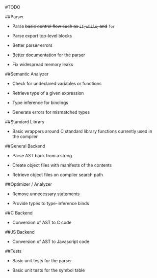 #TODO

##Parser

- Parse ~~basic control flow such as `if`, `while`, and~~ `for`

- Parse export top-level blocks

- Better parser errors

- Better documentation for the parser

- Fix widespread memory leaks


##Semantic Analyzer

- Check for undeclared variables or functions

- Retrieve type of a given expression

- Type inference for bindings

- Generate errors for mismatched types

##Standard Library

- Basic wrappers around C standard library functions currently used in the compiler

##General Backend

- Parse AST back from a string

- Create object files with manifests of the contents

- Retrieve object files on compiler search path

##Optimizer / Analyzer

- Remove unnecessary statements

- Provide types to type-inference binds

##C Backend

- Conversion of AST to C code

##JS Backend

- Conversion of AST to Javascript code

##Tests

- Basic unit tests for the parser

- Basic unit tests for the symbol table
